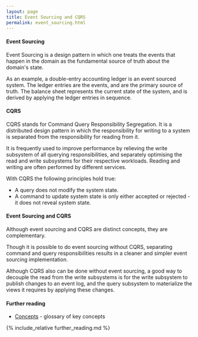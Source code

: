 ```yaml
---
layout: page
title: Event Sourcing and CQRS
permalink: event_sourcing.html
---
```


#### Event Sourcing

Event Sourcing is a design pattern in which one treats the events that happen in the domain 
as the fundamental source of truth about the domain's state.

As an example, a double-entry accounting ledger is an event sourced system. 
The ledger entries are the events, and are the primary source of truth.
The balance sheet represents the current state of the system, and is derived by applying the ledger entries in sequence.

#### CQRS

CQRS stands for Command Query Responsibility Segregation. It is a distributed design pattern in which the responsibility 
for writing to a system is separated from the responsibility for reading from it.

It is frequently used to improve performance by relieving the write subsystem of all querying responsibilities,
and separately optimising the read and write subsystems for their respective workloads. 
Reading and writing are often performed by different services.

With CQRS the following principles hold true:
* A query does not modify the system state.
* A command to update system state is only either accepted or rejected - it does not reveal system state.

#### Event Sourcing and CQRS

Although event sourcing and CQRS are distinct concepts, they are complementary.

Though it is possible to do event sourcing without CQRS, separating command and query responsibilities results in a 
cleaner and simpler event sourcing implementation.

Although CQRS also can be done without event sourcing, 
a good way to decouple the read from the write subsystems is for 
the write subsystem to publish changes to an event log,
and the query subsystem to materialize the views it requires by applying these changes.

#### Further reading
   * [Concepts](key_concepts.html) - glossary of key concepts
   
{% include_relative further_reading.md %}
 
